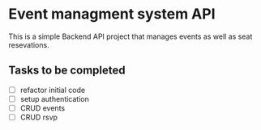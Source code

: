# Event managment system API

This is a simple Backend API project that manages events as well as seat resevations.

## Tasks to be completed

- [ ] refactor initial code
- [ ] setup authentication
- [ ] CRUD events
- [ ] CRUD rsvp
